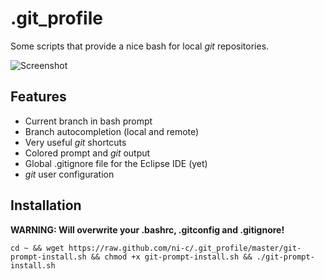 # .git_profile

Some scripts that provide a nice bash for local *git* repositories.

![Screenshot](https://raw.github.com/ni-c/.git_profile/master/screenshot.png)

## Features

- Current branch in bash prompt
- Branch autocompletion (local and remote)
- Very useful *git* shortcuts
- Colored prompt and *git* output
- Global .gitignore file for the Eclipse IDE (yet)
- *git* user configuration

## Installation

**WARNING: Will overwrite your .bashrc, .gitconfig and .gitignore!**

    cd ~ && wget https://raw.github.com/ni-c/.git_profile/master/git-prompt-install.sh && chmod +x git-prompt-install.sh && ./git-prompt-install.sh